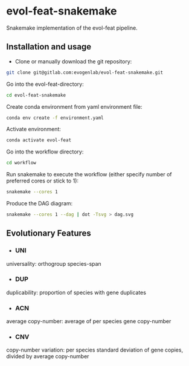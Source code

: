# evol-feat-snakemake
Snakemake implementation of the evol-feat pipeline.

## Installation and usage
* Clone or manually download the git repository:
```bash
git clone git@gitlab.com:evogenlab/evol-feat-snakemake.git
```

Go into the evol-feat-directory:
```bash
cd evol-feat-snakemake
```

Create conda environment from yaml environment file:
```bash
conda env create -f environment.yaml
```

Activate environment:
```bash
conda activate evol-feat
```

Go into the workflow directory:
```bash
cd workflow
```

Run snakemake to execute the workflow (either specify number of preferred cores or stick to 1):
```bash
snakemake --cores 1
```

Produce the DAG diagram:
```bash
snakemake --cores 1 --dag | dot -Tsvg > dag.svg
```

## Evolutionary Features
* ### UNI
universality: orthogroup species-span
* ### DUP
duplicability: proportion of species with gene duplicates
* ### ACN
average copy-number: average of per species gene copy-number
* ### CNV
copy-number variation: per species standard deviation of gene copies, divided by average copy-number